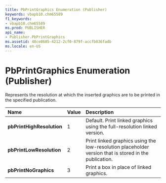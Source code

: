 ```yaml
---
title: PbPrintGraphics Enumeration (Publisher)
keywords: vbapb10.chm65589
f1_keywords:
- vbapb10.chm65589
ms.prod: PUBLISHER
api_name:
- Publisher.PbPrintGraphics
ms.assetid: 48ce8605-4212-2cf0-879f-accfb036fadb
ms.locale: en-US
---
```



# PbPrintGraphics Enumeration (Publisher)

Represents the resolution at which the inserted graphics are to be printed in the specified publication.



|**Name**|**Value**|**Description**|
|:-----|:-----|:-----|
| **pbPrintHighResolution**|1|Default. Print linked graphics using the full-resolution linked version.|
| **pbPrintLowResolution**|2|Print linked graphics using the low-resolution placeholder version that is stored in the publication.|
| **pbPrintNoGraphics**|3|Print a box in place of linked graphics.|

